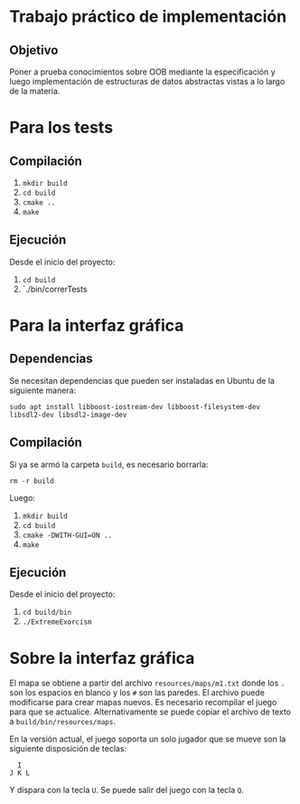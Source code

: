 # Trabajo práctico de implementación

## Objetivo
Poner a prueba conocimientos sobre OOB mediante la especificación y luego 
implementación de estructuras de datos abstractas vistas a lo largo de la materia.

# Para los tests

## Compilación

1. `mkdir build`
2. `cd build`
3. `cmake ..`
4. `make`

## Ejecución

Desde el inicio del proyecto:

1. `cd build`
2. `./bin/correrTests


# Para la interfaz gráfica

## Dependencias

Se necesitan dependencias que pueden ser instaladas en Ubuntu de la siguiente
manera:

    sudo apt install libboost-iostream-dev libboost-filesystem-dev libsdl2-dev libsdl2-image-dev

## Compilación

Si ya se armó la carpeta `build`, es necesario borrarla:

    rm -r build

Luego:

1. `mkdir build`
2. `cd build`
3. `cmake -DWITH-GUI=ON ..`
4. `make`

## Ejecución

Desde el inicio del proyecto:

1. `cd build/bin`
2. `./ExtremeExorcism`

# Sobre la interfaz gráfica

El mapa se obtiene a partir del archivo `resources/maps/m1.txt` donde los `.` son los espacios
en blanco y los `#` son las paredes. El archivo puede modificarse para crear mapas nuevos. Es necesario recompilar el 
juego para que se actualice. Alternativamente se puede copiar el archivo de texto a `build/bin/resources/maps`.

En la versión actual, el juego soporta un solo jugador que se mueve son la siguiente disposición de teclas:
```
  I  
J K L
```

Y dispara con la tecla `U`.
Se puede salir del juego con la tecla `Q`.

